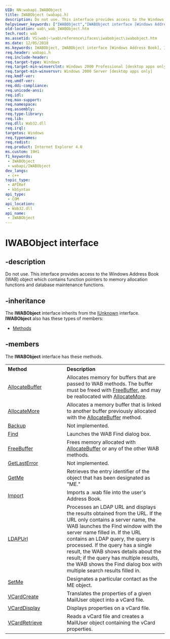 ```yaml
---
UID: NN:wabapi.IWABObject
title: IWABObject (wabapi.h)
description: Do not use. This interface provides access to the Windows Address Book (WAB) object which contains function pointers to memory allocation functions and database maintenance functions.
helpviewer_keywords: ["IWABObject","IWABObject interface [Windows Address Book]","IWABObject interface [Windows Address Book]","described","_wab_IWABObject","wab._wab_IWABObject","wabapi/IWABObject"]
old-location: wab\_wab_IWABObject.htm
tech.root: wab
ms.assetid: VS|wab|~\wab\reference\ifaces\iwabobject\iwabobject.htm
ms.date: 12/05/2018
ms.keywords: IWABObject, IWABObject interface [Windows Address Book], IWABObject interface [Windows Address Book],described, _wab_IWABObject, wab._wab_IWABObject, wabapi/IWABObject
req.header: wabapi.h
req.include-header: 
req.target-type: Windows
req.target-min-winverclnt: Windows 2000 Professional [desktop apps only]
req.target-min-winversvr: Windows 2000 Server [desktop apps only]
req.kmdf-ver: 
req.umdf-ver: 
req.ddi-compliance: 
req.unicode-ansi: 
req.idl: 
req.max-support: 
req.namespace: 
req.assembly: 
req.type-library: 
req.lib: 
req.dll: Wab32.dll
req.irql: 
targetos: Windows
req.typenames: 
req.redist: 
req.product: Internet Explorer 4.0
ms.custom: 19H1
f1_keywords:
 - IWABObject
 - wabapi/IWABObject
dev_langs:
 - c++
topic_type:
 - APIRef
 - kbSyntax
api_type:
 - COM
api_location:
 - Wab32.dll
api_name:
 - IWABObject
---
```


# IWABObject interface


## -description

Do not use. This interface provides access to the  Windows Address Book (WAB) object which contains function pointers to memory allocation functions and database maintenance functions.

## -inheritance

The <b xmlns:loc="http://microsoft.com/wdcml/l10n">IWABObject</b> interface inherits from the <a href="https://docs.microsoft.com/windows/desktop/api/unknwn/nn-unknwn-iunknown">IUnknown</a> interface. <b>IWABObject</b> also has these types of members:
<ul>
<li><a href="https://docs.microsoft.com/">Methods</a></li>
</ul>

## -members

The <b>IWABObject</b> interface has these methods.
<table class="members" id="memberListMethods">
<tr>
<th align="left" width="37%">Method</th>
<th align="left" width="63%">Description</th>
</tr>
<tr data="declared;">
<td align="left" width="37%">
<a href="https://docs.microsoft.com/windows/desktop/api/wabapi/nf-wabapi-iwabobject-allocatebuffer">AllocateBuffer</a>
</td>
<td align="left" width="63%">
Allocates memory for buffers that are passed to 
		WAB methods.  The buffer must be freed with 
		<a href="https://docs.microsoft.com/windows/desktop/api/wabapi/nf-wabapi-iwabobject-freebuffer">FreeBuffer</a>, and may be reallocated with 
		<a href="https://docs.microsoft.com/windows/desktop/api/wabapi/nf-wabapi-iwabobject-allocatemore">AllocateMore</a>.

</td>
</tr>
<tr data="declared;">
<td align="left" width="37%">
<a href="https://docs.microsoft.com/windows/desktop/api/wabapi/nf-wabapi-iwabobject-allocatemore">AllocateMore</a>
</td>
<td align="left" width="63%">
Allocates a memory buffer that is linked to another buffer 
		previously allocated with the 
		<a href="https://docs.microsoft.com/windows/desktop/api/wabapi/nf-wabapi-iwabobject-allocatebuffer">AllocateBuffer</a> method.

</td>
</tr>
<tr data="declared;">
<td align="left" width="37%">
<a href="https://docs.microsoft.com/previous-versions/ms629461(v=vs.85)">Backup</a>
</td>
<td align="left" width="63%">
Not implemented.

</td>
</tr>
<tr data="declared;">
<td align="left" width="37%">
<a href="https://docs.microsoft.com/windows/desktop/api/wabapi/nf-wabapi-iwabobject-find">Find</a>
</td>
<td align="left" width="63%">
Launches the WAB Find dialog box.

</td>
</tr>
<tr data="declared;">
<td align="left" width="37%">
<a href="https://docs.microsoft.com/windows/desktop/api/wabapi/nf-wabapi-iwabobject-freebuffer">FreeBuffer</a>
</td>
<td align="left" width="63%">
Frees memory allocated with 
		<a href="https://docs.microsoft.com/windows/desktop/api/wabapi/nf-wabapi-iwabobject-allocatebuffer">AllocateBuffer</a> or any of the other 
		WAB methods.

</td>
</tr>
<tr data="declared;">
<td align="left" width="37%">
<a href="https://docs.microsoft.com/previous-versions/ms629464(v=vs.85)">GetLastError</a>
</td>
<td align="left" width="63%">
Not implemented.

</td>
</tr>
<tr data="declared;">
<td align="left" width="37%">
<a href="https://docs.microsoft.com/windows/desktop/api/wabapi/nf-wabapi-iwabobject-getme">GetMe</a>
</td>
<td align="left" width="63%">
Retrieves the entry identifier of the object that has been designated 
		as "ME."

</td>
</tr>
<tr data="declared;">
<td align="left" width="37%">
<a href="https://docs.microsoft.com/windows/desktop/api/wabapi/nf-wabapi-iwabobject-import">Import</a>
</td>
<td align="left" width="63%">
Imports a .wab file into the user's Address Book.

</td>
</tr>
<tr data="declared;">
<td align="left" width="37%">
<a href="https://docs.microsoft.com/windows/desktop/api/wabapi/nf-wabapi-iwabobject-ldapurl">LDAPUrl</a>
</td>
<td align="left" width="63%">
Processes an LDAP URL 
		and displays the results obtained from the URL. 
		If the URL only contains a server name, 
		the WAB launches the Find window with the server name 
		filled in. If the URL contains an 
		LDAP query, the query is processed. If the query has 
		a single result, the WAB shows details about the result; 
		if the query has multiple results, the WAB shows the Find 
		dialog box with multiple search results filled in.

</td>
</tr>
<tr data="declared;">
<td align="left" width="37%">
<a href="https://docs.microsoft.com/windows/desktop/api/wabapi/nf-wabapi-iwabobject-setme">SetMe</a>
</td>
<td align="left" width="63%">
Designates a particular contact as the ME object.

</td>
</tr>
<tr data="declared;">
<td align="left" width="37%">
<a href="https://docs.microsoft.com/windows/desktop/api/wabapi/nf-wabapi-iwabobject-vcardcreate">VCardCreate</a>
</td>
<td align="left" width="63%">
Translates the properties of a given MailUser object into a 
		vCard file.

</td>
</tr>
<tr data="declared;">
<td align="left" width="37%">
<a href="https://docs.microsoft.com/windows/desktop/api/wabapi/nf-wabapi-iwabobject-vcarddisplay">VCardDisplay</a>
</td>
<td align="left" width="63%">
Displays properties on a vCard file.

</td>
</tr>
<tr data="declared;">
<td align="left" width="37%">
<a href="https://docs.microsoft.com/windows/desktop/api/wabapi/nf-wabapi-iwabobject-vcardretrieve">VCardRetrieve</a>
</td>
<td align="left" width="63%">
Reads a vCard file and creates a MailUser object containing 
		the vCard properties.

</td>
</tr>
</table>

